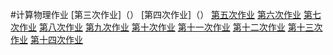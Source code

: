 #计算物理作业
[第三次作业]（）
[第四次作业]（）
[第五次作业]()
[第六次作业]()
[第七次作业]()
[第八次作业]()
[第九次作业]()
[第十次作业]()
[第十一次作业]()
[第十二次作业]()
[第十三次作业]()
[第十四次作业]()
